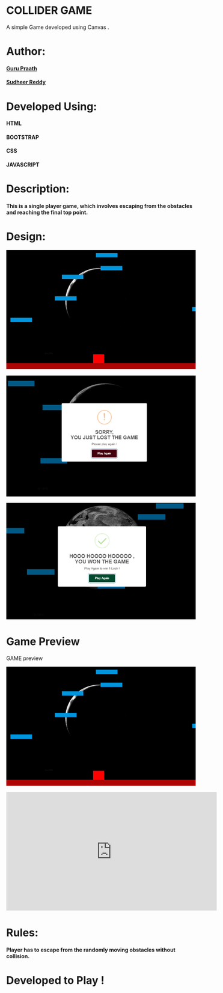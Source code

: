 
# COLLIDER GAME
  A simple Game developed using Canvas .

# Author: 
  #### <a href="https://github.com/guruk05">Guru Praath</a>
  #### <a href="https://github.com/SudheerReddySingam">Sudheer Reddy</a>

# Developed Using:
  #### HTML
  #### BOOTSTRAP
  #### CSS 
  #### JAVASCRIPT

# Description:
  #### This is a single player game, which involves escaping from the obstacles and reaching the final top point.

# Design:
  
  ![designr1.PNG](designr1.PNG)
  
  ![designr2.PNG](designr2.PNG)
  
  ![designr3.PNG](designr3.PNG)
  
# Game Preview 
  
  GAME preview
  
  [![Watch the video](designr1.PNG)](https://www.youtube.com/embed/NlVDZLanTY4)

  <iframe width="560" height="315" src="https://www.youtube.com/embed/NlVDZLanTY4" frameborder="0" allow="accelerometer; autoplay; encrypted-media; gyroscope; picture-in-picture" allowfullscreen></iframe>
  
# Rules: 
  #### Player has to escape from the randomly moving obstacles without collision.
  
# Developed to Play !
             






